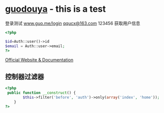 # [guodouya](http://guodouya.com) - this is a test

登录测试 www.guo.me/login qqucx@163.com 123456 获取用户信息
```php
<?php

$id=Auth::user()->id
$email = Auth::user->email;
?>
```
[Official Website & Documentation](http://laravel.com)

## 控制器过滤器

```php
<?php
 public function __construct() {
        $this->filter('before', 'auth')->only(array('index', 'home'));
    }
?>
```
